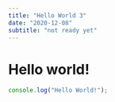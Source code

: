 ```yaml
---
title: "Hello World 3"
date: "2020-12-08"
subtitle: "not ready yet"
---
```


# Hello world!

```javascript
console.log("Hello World!");
```
